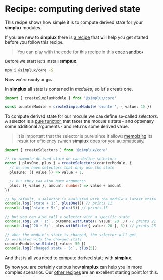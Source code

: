 # Recipe: computing derived state

This recipe shows how simple it is to compute derived state for your **simplux** modules.

If you are new to **simplux** there is [a recipe](../getting-started#readme) that will help you get started before you follow this recipe.

> You can play with the code for this recipe in this [code sandbox](https://codesandbox.io/s/github/MrWolfZ/simplux/tree/master/recipes/basics/computing-derived-state).

Before we start let's install **simplux**.

```sh
npm i @simplux/core -S
```

Now we're ready to go.

In **simplux** all state is contained in _modules_, so let's create one.

```ts
import { createSimpluxModule } from '@simplux/core'

const counterModule = createSimpluxModule('counter', { value: 10 })
```

To compute derived state for our module we can define so-called _selectors_. A selector is a [pure function](https://en.wikipedia.org/wiki/Pure_function) that takes the module's state - and optionally some additional arguments - and returns some derived value.

> It is important that the selector is pure since it allows [memoizing](https://en.wikipedia.org/wiki/Memoization#Functional_programming) its result for efficiency (which **simplux** does for you automatically)

```ts
import { createSelectors } from '@simplux/core'

// to compute derived state we can define selectors
const { plusOne, plus } = createSelectors(counterModule, {
  // we can have selectors that only use the state
  plusOne: ({ value }) => value + 1,

  // but they can also have arguments
  plus: ({ value }, amount: number) => value + amount,
})

// by default, a selector is evaluated with the module's latest state
console.log(`state + 1:`, plusOne()) // prints 11
console.log(`state + 5:`, plus(5)) // prints 15

// but you can also call a selector with a specific state
console.log(`20 + 1:`, plusOne.withState({ value: 20 })) // prints 21
console.log(`20 + 5:`, plus.withState({ value: 20 }, 5)) // prints 25

// when the module's state is changed, the selector will get
// evaluated with the changed state
counterModule.setState({ value: 50 })
console.log(`changed state + 5:`, plus(5))
```

And that is all you need to compute derived state with **simplux**.

By now you are certainly curious how **simplux** can help you in more complex scenarios. Our [other recipes](../../../../..#recipes) are an excellent starting point for this.
